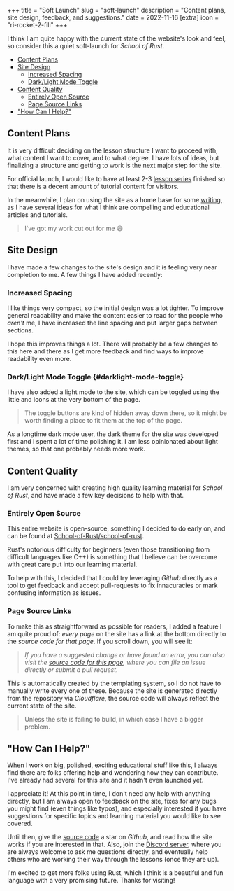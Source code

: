 +++
title = "Soft Launch"
slug = "soft-launch"
description = "Content plans, site design, feedback, and suggestions."
date = 2022-11-16
[extra]
icon = "ri-rocket-2-fill"
+++

I think I am quite happy with the current state of the website's look and feel, so consider this a quiet soft-launch for *School of Rust*.

- [Content Plans](#content-plans)
- [Site Design](#site-design)
  - [Increased Spacing](#increased-spacing)
  - [Dark/Light Mode Toggle](#darklight-mode-toggle)
- [Content Quality](#content-quality)
  - [Entirely Open Source](#entirely-open-source)
  - [Page Source Links](#page-source-links)
- ["How Can I Help?"](#how-can-i-help)

## Content Plans

It is very difficult deciding on the lesson structure I want to proceed with, what content I want to cover, and to what degree. I have lots of ideas, but finalizing a structure and getting to work is the next major step for the site.

For official launch, I would like to have at least 2-3 [lesson series](/lessons) finished so that there is a decent amount of tutorial content for visitors.

In the meanwhile, I plan on using the site as a home base for some [writing](/writing), as I have several ideas for what I think are compelling and educational articles and tutorials.

> I've got my work cut out for me 😅

## Site Design

I have made a few changes to the site's design and it is feeling very near completion to me. A few things I have added recently:

### Increased Spacing

I like things very compact, so the initial design was a lot tighter. To improve general readability and make the content easier to read for the people who *aren't* me, I have increased the line spacing and put larger gaps between sections.

I hope this improves things a lot. There will probably be a few changes to this here and there as I get more feedback and find ways to improve readability even more.

### Dark/Light Mode Toggle {#darklight-mode-toggle}

I have also added a light mode to the site, which can be toggled using the little <i class="ri-sun-fill"></i> and <i class="ri-moon-fill"></i> icons at the very bottom of the page.

> The toggle buttons are kind of hidden away down there, so it might be worth finding a place to fit them at the top of the page.

As a longtime dark mode user, the dark theme for the site was developed first and I spent a lot of time polishing it. I am less opinionated about light themes, so that one probably needs more work.

## Content Quality

I am very concerned with creating high quality learning material for *School of Rust*, and have made a few key decisions to help with that.

### Entirely Open Source

This entire website is open-source, something I decided to do early on, and can be found at [<i class="ri-github-fill"></i> School-of-Rust/school-of-rust](https://github.com/School-of-Rust/school-of-rust).

Rust's notorious difficulty for beginners (even those transitioning from difficult languages like C++) is something that I believe can be overcome with great care put into our learning material.

To help with this, I decided that I could try leveraging *Github* directly as a tool to get feedback and accept pull-requests to fix innacuracies or mark confusing information as issues.

### Page Source Links

To make this as straightforward as possible for readers, I added a feature I am quite proud of: *every page* on the site has a link at the bottom directly to the *source code for that page*. If you scroll down, you will see it:

> *If you have a suggested change or have found an error, you can also visit the [<i class="ri-github-fill"></i> source code for this page](https://github.com/School-of-Rust/school-of-rust/tree/main/content/writing/001-soft-launch.md), where you can file an issue directly or submit a pull request.*

This is automatically created by the templating system, so I do not have to manually write every one of these. Because the site is generated directly from the repository via *Cloudflare*, the source code will always reflect the current state of the site. 

> <i class="ri-skull-fill"></i> Unless the site is failing to build, in which case I have a bigger problem.

## "How Can I Help?"

When I work on big, polished, exciting educational stuff like this, I always find there are folks offering help and wondering how they can contribute. I've already had several for this site and it hadn't even launched yet.

I appreciate it! At this point in time, I don't need any help with anything directly, but I am always open to feedback on the site, fixes for any bugs you might find (even things like typos), and especially interested if you have suggestions for specific topics and learning material you would like to see covered.

Until then, give the [<i class="ri-github-fill"></i> source code](https://github.com/School-of-Rust/school-of-rust) a star on *Github*, and read how the site works if you are interested in that. Also, join the [<i class="ri-discord-fill"></i> Discord server](https://discord.gg/vdPK7ztcD2), where you are always welcome to ask me questions directly, and eventually help others who are working their way through the lessons (once they are up).

I'm excited to get more folks using Rust, which I think is a beautiful and fun language with a very promising future. Thanks for visiting!